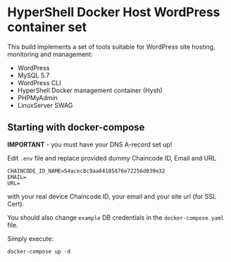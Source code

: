 # HyperShell Docker Host WordPress container set
This build implements a set of tools suitable for WordPress site hosting, monitoring and management:
- WordPress
- MySQL 5.7
- WordPress CLI
- HyperShell Docker management container (Hysh)
- PHPMyAdmin
- LinuxServer SWAG

## Starting with **docker-compose**

**IMPORTANT** - you must have your DNS A-record set up!

Edit `.env` file and replace provided dummy Chaincode ID, Email and URL

```shell
CHAINCODE_ID_NAME=54acec8c9aa84185876e72256d039e32
EMAIL=
URL=
```
with your real device Chaincode ID, your email and your site url (for SSL Cert).

You should also change `example` DB credentials in the `docker-compose.yaml` file.

Simply execute:

```shell
docker-compose up -d
```
